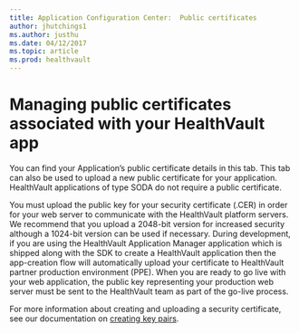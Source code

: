 ```yaml
---
title: Application Configuration Center:  Public certificates
author: jhutchings1
ms.author: justhu
ms.date: 04/12/2017
ms.topic: article
ms.prod: healthvault
---
```


# Managing public certificates associated with your HealthVault app
You can find your Application’s public certificate details in this tab. This tab can also be used to upload a new public certificate for your application. HealthVault applications of type SODA do not require a public certificate.

You must upload the public key for your security certificate (.CER) in order for your web server to communicate with the HealthVault platform servers. We recommend that you upload a 2048-bit version for increased security although a 1024-bit version can be used if necessary. During development, if you are using the HealthVault Application Manager application which is shipped along with the SDK to create a HealthVault application then the app-creation flow will automatically upload your certificate to HealthVault partner production environment (PPE). When you are ready to go live with your web application, the public key representing your production web server must be sent to the HealthVault team as part of the go-live process. 

For more information about creating and uploading a security certificate, see our documentation on [creating key pairs](/healthvault/creating-key-pairs).

